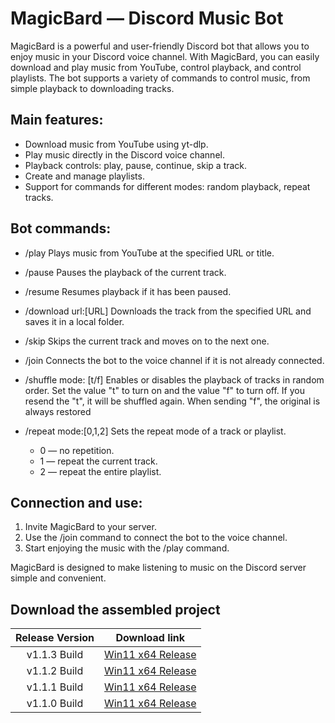 # MagicBard — Discord Music Bot
MagicBard is a powerful and user-friendly Discord bot that allows you to enjoy music in your Discord voice channel. With MagicBard, you can easily download and play music from YouTube, control playback, and control playlists. The bot supports a variety of commands to control music, from simple playback to downloading tracks.

## Main features:
- Download music from YouTube using yt-dlp.
- Play music directly in the Discord voice channel.
- Playback controls: play, pause, continue, skip a track.
- Create and manage playlists.
- Support for commands for different modes: random playback, repeat tracks.
## Bot commands:
- /play
  Plays music from YouTube at the specified URL or title.

- /pause
  Pauses the playback of the current track.

- /resume
  Resumes playback if it has been paused.

- /download url:[URL]
  Downloads the track from the specified URL and saves it in a local folder.

- /skip
  Skips the current track and moves on to the next one.

- /join
  Connects the bot to the voice channel if it is not already connected.

- /shuffle mode: [t/f]
  Enables or disables the playback of tracks in random order. Set the value "t" to turn on and the value "f" to turn off. If you resend the "t", it will be shuffled again. When sending "f", the original is always restored

- /repeat mode:[0,1,2]
  Sets the repeat mode of a track or playlist.

  - 0 — no repetition.
  - 1 — repeat the current track.
  - 2 — repeat the entire playlist.
## Connection and use:
1. Invite MagicBard to your server.
2. Use the /join command to connect the bot to the voice channel.
3. Start enjoying the music with the /play command.

MagicBard is designed to make listening to music on the Discord server simple and convenient.

## Download the assembled project
| Release Version | Download link                                                 |
|:-------------:|:---------------------------------------------------------------:|
| v1.1.3 Build | [Win11 x64 Release](https://github.com/F000NKKK/MagicBard---Discord-Music-Bot/releases/download/v1.1.3/MagicBard_Win11x64_build_v1.1.3.zip) |
| v1.1.2 Build | [Win11 x64 Release](https://github.com/F000NKKK/MagicBard---Discord-Music-Bot/releases/download/v1.1.2/MagicBard_Win11x64_build_v1.1.2.zip) |
| v1.1.1 Build | [Win11 x64 Release](https://github.com/F000NKKK/MagicBard---Discord-Music-Bot/releases/download/v1.1.1/MagicBard_Win11x64_build_v1.1.1.zip) |
| v1.1.0 Build | [Win11 x64 Release](https://github.com/F000NKKK/MagicBard---Discord-Music-Bot/releases/download/v1.1.0/MagicBard_Win11x64_build_v1.1.0.zip) |



